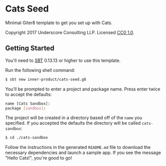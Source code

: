# Cats Seed

Minimal Giter8 template to get you set up with Cats.

Copyright 2017 Underscore Consulting LLP. Licensed [CC0 1.0][license].

## Getting Started

You'll need to [SBT][sbt] 0.13.13 or higher to use this template.

Run the following shell command:

~~~bash
$ sbt new inner-product/cats-seed.g8
~~~

You'll be prompted to enter a project and package name.
Press enter twice to accept the defaults:

~~~bash
name [Cats Sandbox]:
package [sandbox]:
~~~

The project will be created in a directory
based off of the `name` you specified.
If you accepted the defaults
the directory will be called `cats-sandbox`:

~~~bash
$ cd ./cats-sandbox
~~~

Follow the instructions in the generated `README.md` file
to download the necessary dependencies and launch a sample app.
If you see the message "Hello Cats!", you're good to go!

[license]: https://creativecommons.org/publicdomain/zero/1.0/
[sbt]: http://scala-sbt.org

